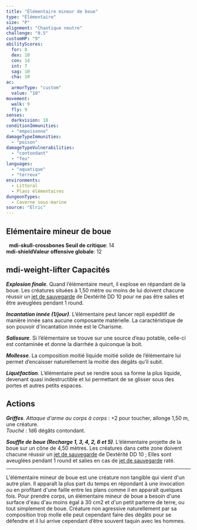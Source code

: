 ```yaml
---
title: "Élémentaire mineur de boue"
type: "Élémentaire"
size: "P"
alignment: "Chaotique neutre"
challenge: "0.5"
customHP: "9"
abilityScores:
  for: 8
  dex: 10
  con: 14
  int: 7
  sag: 10
  cha: 10
ac:
  armorType: "custom"
  value: "10"
movement:
  walk: 9
  fly: 9
senses:
  darkvision: 18
conditionImmunities:
  - "empoisonne"
damageTypeImmunities:
  - "poison"
damageTypeVulnerabilities:
  - "contondant"
  - "feu"
languages:
  - "aquatique"
  - "terreux"
environments:
  - Littoral
  - Plans élémentaires
dungeonTypes:
  - Caverne sous-marine
source: "Elric"        
---
```

## Elémentaire mineur de boue
&nbsp;
**<v-icon>mdi-skull-crossbones</v-icon> Seuil de critique**: 14          
**<v-icon>mdi-shield</v-icon>Valeur offensive globale**: 12  
## <v-icon>mdi-weight-lifter</v-icon> Capacités

_**Explosion finale**_. Quand l’élémentaire meurt, il explose en répandant de la boue. Les créatures situées à 1,50 mètre ou moins de lui doivent chacune réussir un [jet de sauvegarde](/utiliser-les-caracteristiques/#jets-de-sauvegarde) de Dextérité DD 10 pour ne pas être salies et être aveuglées pendant 1 round.

_**Incantation innée (1/jour)**_. L’élémentaire peut lancer repli expéditif de manière innée sans aucune composante matérielle. La caractéristique de son pouvoir d'incantation innée est le Charisme.

_**Salissure**_. Si l’élémentaire se trouve sur une source d’eau potable, celle-ci est contaminée et donne la diarrhée à quiconque la boit.

_**Mollesse**_. La composition moitié liquide moitié solide de l’élémentaire lui permet d’encaisser naturellement la moitié des dégâts qu’il subit.

_**Liquéfaction**_. L’élémentaire peut se rendre sous sa forme la plus liquide, devenant quasi indestructible et lui permettant de se glisser sous des portes et autres petits espaces.

## Actions
_**Griffes**_. _Attaque d'arme au corps à corps_ : +2 pour toucher, allonge 1,50 m, une créature.  
_Touché_ : 1d6 dégâts contondant.

_**Souffle de boue (Recharge 1, 3, 4, 2, 6 et 5)**_. L’élémentaire projette de la boue sur un cône de 4,50 mètres. Les créatures dans cette zone doivent chacune réussir un [jet de sauvegarde](/utiliser-les-caracteristiques/#jets-de-sauvegarde) de Dextérité DD 10 ; Elles sont aveuglées pendant 1 round et salies en cas de [jet de sauvegarde](/utiliser-les-caracteristiques/#jets-de-sauvegarde) raté.

---
L'élémentaire mineur de boue est une créature non tangible qui vient d'un autre plan. Il apparaît la plus part du temps en répondant à une invocation ou en profitant d'une faille entre les plans comme il en apparaît quelques fois.
Pour prendre corps, un élémentaire mineur de boue a besoin d'une surface d'eau d'au moins égal à 30 cm2 et d'un petit parterre de terre, ou tout simplement de boue. Créature non agressive naturellement par sa composition trop molle elle peut cependant faire des dégâts pour se défendre et il lui arrive cependant d’être souvent taquin avec les hommes.
